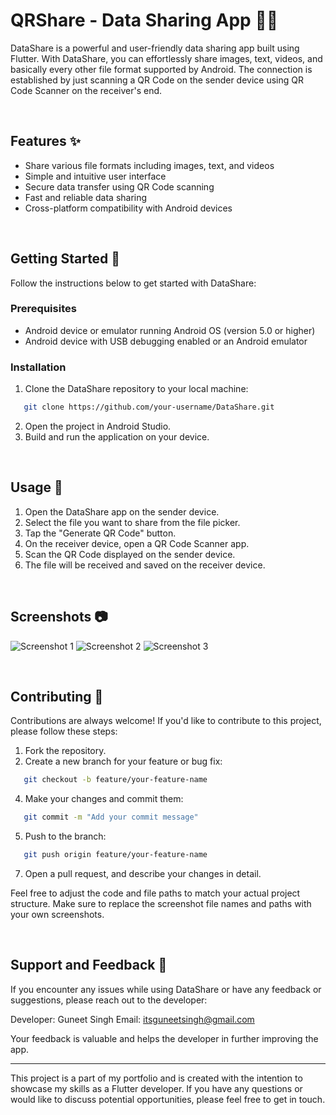# QRShare - Data Sharing App 📱💫

DataShare is a powerful and user-friendly data sharing app built using Flutter. With DataShare, you can effortlessly share images, text, videos, and basically every other file format supported by Android. The connection is established by just scanning a QR Code on the sender device using QR Code Scanner on the receiver's end.

<br>

## Features ✨

- Share various file formats including images, text, and videos
- Simple and intuitive user interface
- Secure data transfer using QR Code scanning
- Fast and reliable data sharing
- Cross-platform compatibility with Android devices

<br>

## Getting Started 🚀

Follow the instructions below to get started with DataShare:

### Prerequisites

- Android device or emulator running Android OS (version 5.0 or higher)
- Android device with USB debugging enabled or an Android emulator

### Installation

1. Clone the DataShare repository to your local machine:

```bash
   git clone https://github.com/your-username/DataShare.git
```

2. Open the project in Android Studio.
3. Build and run the application on your device.

<br>

## Usage 📲

1. Open the DataShare app on the sender device.
2. Select the file you want to share from the file picker.
3. Tap the "Generate QR Code" button.
4. On the receiver device, open a QR Code Scanner app.
5. Scan the QR Code displayed on the sender device.
6. The file will be received and saved on the receiver device.

<br>

## Screenshots 📷
![Screenshot 1](screenshots/screenshot1.png)
![Screenshot 2](screenshots/screenshot2.png)
![Screenshot 3](screenshots/screenshot3.png)

<br>

## Contributing 🤝
Contributions are always welcome! If you'd like to contribute to this project, please follow these steps:

1. Fork the repository.
2. Create a new branch for your feature or bug fix:
```bash
   git checkout -b feature/your-feature-name
```
4. Make your changes and commit them:
```bash
   git commit -m "Add your commit message"
```
5. Push to the branch:
```bash
   git push origin feature/your-feature-name
```
7. Open a pull request, and describe your changes in detail.

Feel free to adjust the code and file paths to match your actual project structure. Make sure to replace the screenshot file names and paths with your own screenshots.

<br>

## Support and Feedback 📧

If you encounter any issues while using DataShare or have any feedback or suggestions, please reach out to the developer:

Developer: Guneet Singh
Email: itsguneetsingh@gmail.com

Your feedback is valuable and helps the developer in further improving the app.

---

This project is a part of my portfolio and is created with the intention to showcase my skills as a Flutter developer. If you have any questions or would like to discuss potential opportunities, please feel free to get in touch.

